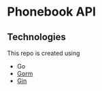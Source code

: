 # Phonebook API

## Technologies

This repo is created using

* Go
* [Gorm](https://gorm.io)
* [Gin](https://github.com/gin-gonic/gin)